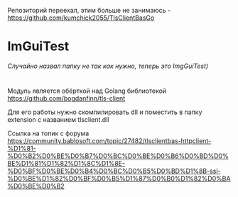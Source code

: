 Репозиторий переехал, этим больше не занимаюсь - https://github.com/kumchick2055/TlsClientBasGo

# ImGuiTest
*Случайно назвал папку не так как нужно, теперь это ImgGuiTest)*



#
Модуль является обёрткой над Golang библиотекой https://github.com/bogdanfinn/tls-client

Для его работы нужно скомпилировать dll и поместить в папку extension с названием tlsclient.dll

Ссылка на топик с форума https://community.bablosoft.com/topic/27482/tlsclientbas-httpclient-%D1%81-%D0%B2%D0%BE%D0%B7%D0%BC%D0%BE%D0%B6%D0%BD%D0%BE%D1%81%D1%82%D1%8C%D1%8E-%D0%BF%D0%BE%D0%B4%D0%BC%D0%B5%D0%BD%D1%8B-ssl-%D0%BE%D1%82%D0%BF%D0%B5%D1%87%D0%B0%D1%82%D0%BA%D0%BE%D0%B2
